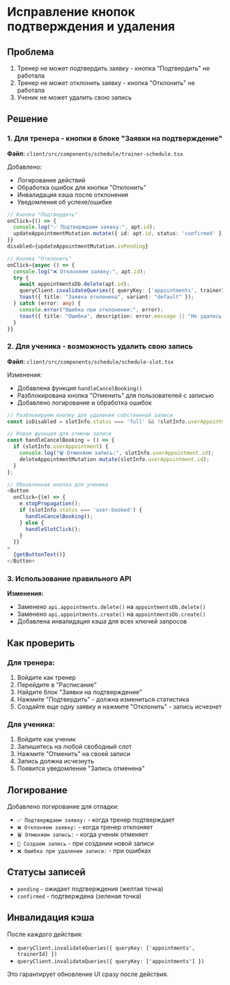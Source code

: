 # Исправление кнопок подтверждения и удаления

## Проблема

1. Тренер не может подтвердить заявку - кнопка "Подтвердить" не работала
2. Тренер не может отклонить заявку - кнопка "Отклонить" не работала
3. Ученик не может удалить свою запись

## Решение

### 1. Для тренера - кнопки в блоке "Заявки на подтверждение"

**Файл:** `client/src/components/schedule/trainer-schedule.tsx`

Добавлено:
- Логирование действий
- Обработка ошибок для кнопки "Отклонить"
- Инвалидация кэша после отклонения
- Уведомления об успехе/ошибке

```typescript
// Кнопка "Подтвердить"
onClick={() => {
  console.log("✅ Подтверждаем заявку:", apt.id);
  updateAppointmentMutation.mutate({ id: apt.id, status: 'confirmed' });
}}
disabled={updateAppointmentMutation.isPending}

// Кнопка "Отклонить"
onClick={async () => {
  console.log("❌ Отклоняем заявку:", apt.id);
  try {
    await appointmentsDb.delete(apt.id);
    queryClient.invalidateQueries({ queryKey: ['appointments', trainerId] });
    toast({ title: "Заявка отклонена", variant: "default" });
  } catch (error: any) {
    console.error("Ошибка при отклонении:", error);
    toast({ title: "Ошибка", description: error.message || "Не удалось отклонить заявку", variant: "destructive" });
  }
}}
```

### 2. Для ученика - возможность удалить свою запись

**Файл:** `client/src/components/schedule/schedule-slot.tsx`

Изменения:
- Добавлена функция `handleCancelBooking()`
- Разблокирована кнопка "Отменить" для пользователей с записью
- Добавлено логирование и обработка ошибок

```typescript
// Разблокируем кнопку для удаления собственной записи
const isDisabled = slotInfo.status === 'full' && !slotInfo.userAppointment;

// Новая функция для отмены записи
const handleCancelBooking = () => {
  if (slotInfo.userAppointment) {
    console.log("🗑️ Отменяем запись:", slotInfo.userAppointment.id);
    deleteAppointmentMutation.mutate(slotInfo.userAppointment.id);
  }
};

// Обновленная кнопка для ученика
<Button
  onClick={(e) => {
    e.stopPropagation();
    if (slotInfo.status === 'user-booked') {
      handleCancelBooking();
    } else {
      handleSlotClick();
    }
  }}
>
  {getButtonText()}
</Button>
```

### 3. Использование правильного API

**Изменения:**
- Заменено `api.appointments.delete()` на `appointmentsDb.delete()`
- Заменено `api.appointments.create()` на `appointmentsDb.create()`
- Добавлена инвалидация кэша для всех ключей запросов

## Как проверить

### Для тренера:

1. Войдите как тренер
2. Перейдите в "Расписание"
3. Найдите блок "Заявки на подтверждение"
4. Нажмите "Подтвердить" - должна измениться статистика
5. Создайте еще одну заявку и нажмите "Отклонить" - запись исчезнет

### Для ученика:

1. Войдите как ученик
2. Запишитесь на любой свободный слот
3. Нажмите "Отменить" на своей записи
4. Запись должна исчезнуть
5. Появится уведомление "Запись отменена"

## Логирование

Добавлено логирование для отладки:
- `✅ Подтверждаем заявку:` - когда тренер подтверждает
- `❌ Отклоняем заявку:` - когда тренер отклоняет
- `🗑️ Отменяем запись:` - когда ученик отменяет
- `📝 Создаем запись` - при создании новой записи
- `❌ Ошибка при удалении записи:` - при ошибках

## Статусы записей

- `pending` - ожидает подтверждения (желтая точка)
- `confirmed` - подтверждена (зеленая точка)

## Инвалидация кэша

После каждого действия:
- `queryClient.invalidateQueries({ queryKey: ['appointments', trainerId] })`
- `queryClient.invalidateQueries({ queryKey: ['appointments'] })`

Это гарантирует обновление UI сразу после действия.

